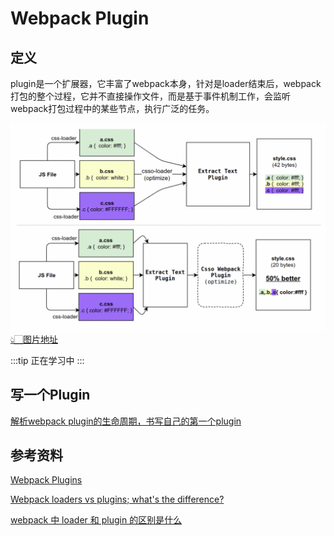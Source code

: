 # Webpack Plugin

## 定义

plugin是一个扩展器，它丰富了webpack本身，针对是loader结束后，webpack打包的整个过程，它并不直接操作文件，而是基于事件机制工作，会监听webpack打包过程中的某些节点，执行广泛的任务。

![plugin-run](./images/plugin-run.png)
[👆🏻图片地址](https://github.com/zoobestik/csso-webpack-plugin)

:::tip
正在学习中
:::

## 写一个Plugin

[解析webpack plugin的生命周期，书写自己的第一个plugin](https://beacelee.com/2018-01-18-%E8%A7%A3%E6%9E%90webpack%20plugin%E7%9A%84%E7%94%9F%E5%91%BD%E5%91%A8%E6%9C%9F%EF%BC%8C%E4%B9%A6%E5%86%99%E8%87%AA%E5%B7%B1%E7%9A%84%E7%AC%AC%E4%B8%80%E4%B8%AAplugin/)

## 参考资料

[Webpack Plugins](https://webpack.js.org/concepts/plugins/)

[Webpack loaders vs plugins; what's the difference?](https://stackoverflow.com/questions/37452402/webpack-loaders-vs-plugins-whats-the-difference/46176755#46176755)

[webpack 中 loader 和 plugin 的区别是什么 ](https://github.com/Advanced-Frontend/Daily-Interview-Question/issues/308)